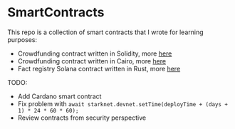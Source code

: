 # SmartContracts

This repo is a collection of smart contracts that I wrote for learning purposes:
- Crowdfunding contract written in Solidity, more [here](https://github.com/mikiw/SmartContracts/tree/main/crowdfunding/solidity%200.8.17)
- Crowdfunding contract written in Cairo, more [here](https://github.com/mikiw/SmartContracts/tree/main/crowdfunding/cairo%200.10.1)
- Fact registry Solana contract written in Rust, more [here](https://github.com/mikiw/SmartContracts/tree/main/zk-proof-fact-registry/solana/)

TODO:
- Add Cardano smart contract
- Fix problem with `await starknet.devnet.setTime(deployTime + (days + 1) * 24 * 60 * 60);`
- Review contracts from security perspective
